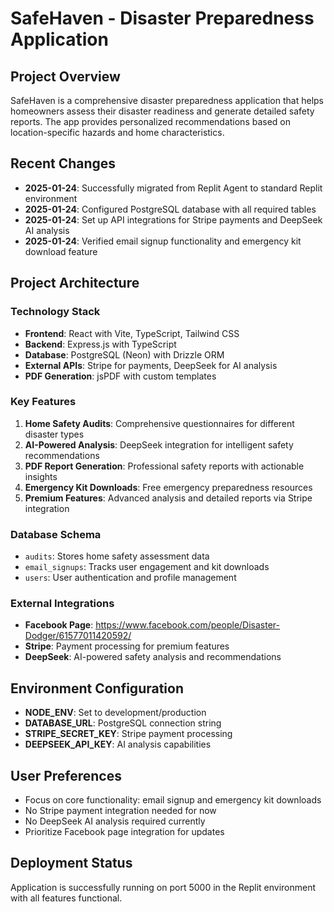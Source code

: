 # SafeHaven - Disaster Preparedness Application

## Project Overview
SafeHaven is a comprehensive disaster preparedness application that helps homeowners assess their disaster readiness and generate detailed safety reports. The app provides personalized recommendations based on location-specific hazards and home characteristics.

## Recent Changes
- **2025-01-24**: Successfully migrated from Replit Agent to standard Replit environment
- **2025-01-24**: Configured PostgreSQL database with all required tables
- **2025-01-24**: Set up API integrations for Stripe payments and DeepSeek AI analysis
- **2025-01-24**: Verified email signup functionality and emergency kit download feature

## Project Architecture

### Technology Stack
- **Frontend**: React with Vite, TypeScript, Tailwind CSS
- **Backend**: Express.js with TypeScript
- **Database**: PostgreSQL (Neon) with Drizzle ORM
- **External APIs**: Stripe for payments, DeepSeek for AI analysis
- **PDF Generation**: jsPDF with custom templates

### Key Features
1. **Home Safety Audits**: Comprehensive questionnaires for different disaster types
2. **AI-Powered Analysis**: DeepSeek integration for intelligent safety recommendations
3. **PDF Report Generation**: Professional safety reports with actionable insights
4. **Emergency Kit Downloads**: Free emergency preparedness resources
5. **Premium Features**: Advanced analysis and detailed reports via Stripe integration

### Database Schema
- `audits`: Stores home safety assessment data
- `email_signups`: Tracks user engagement and kit downloads
- `users`: User authentication and profile management

### External Integrations
- **Facebook Page**: https://www.facebook.com/people/Disaster-Dodger/61577011420592/
- **Stripe**: Payment processing for premium features
- **DeepSeek**: AI-powered safety analysis and recommendations

## Environment Configuration
- **NODE_ENV**: Set to development/production
- **DATABASE_URL**: PostgreSQL connection string
- **STRIPE_SECRET_KEY**: Stripe payment processing
- **DEEPSEEK_API_KEY**: AI analysis capabilities

## User Preferences
- Focus on core functionality: email signup and emergency kit downloads
- No Stripe payment integration needed for now
- No DeepSeek AI analysis required currently
- Prioritize Facebook page integration for updates

## Deployment Status
Application is successfully running on port 5000 in the Replit environment with all features functional.